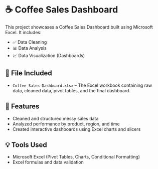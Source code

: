 # ☕ Coffee Sales Dashboard

This project showcases a Coffee Sales Dashboard built using Microsoft Excel. It includes:

- ✅ Data Cleaning
- 📊 Data Analysis
- 📈 Data Visualization (Dashboards)

## 📁 File Included
- `Coffee Sales Dashboard.xlsx` – The Excel workbook containing raw data, cleaned data, pivot tables, and the final dashboard.

## 📌 Features
- Cleaned and structured messy sales data
- Analyzed performance by product, region, and time
- Created interactive dashboards using Excel charts and slicers

## 💡 Tools Used
- Microsoft Excel (Pivot Tables, Charts, Conditional Formatting)
- Excel formulas and data validation
